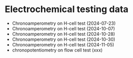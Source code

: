 # Electrochemical testing data
- Chronoamperometry on H-cell test (2024-07-23)
- Chronoamperometry on H-cell test (2024-10-07)
- Chronoamperometry on H-cell test (2024-10-28)
- Chronoamperometry on H-cell test (2024-10-30)
- Chronoamperometry on H-cell test (2024-11-05)
- chronopotentiometry on flow cell test (xxx)

